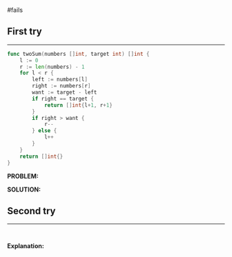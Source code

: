 #fails 
## First try
___
```go
func twoSum(numbers []int, target int) []int {
    l := 0
    r := len(numbers) - 1
    for l < r {
        left := numbers[l]
        right := numbers[r]
        want := target - left
        if right == target {
            return []int{l+1, r+1}
        }
        if right > want {
            r--
        } else {
            l++
        }
    }
    return []int{}
}
```

**PROBLEM:** 

**SOLUTION:**



## Second try
____
```go



```

**Explanation:**
